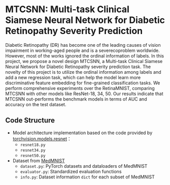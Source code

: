 # MTCSNN: Multi-task Clinical Siamese Neural Network for Diabetic Retinopathy Severity Prediction

Diabetic Retinopathy (DR) has become one of the leading causes of vision impairment in working-aged people and is a severecoproblem worldwide. However, most of the works ignored the ordinal information of labels. In this project, we propose a novel design MTCSNN, a Multi-task Clinical Siamese Neural Network for Diabetic Retinopathy severity prediction task. The novelty of this project is to utilize the ordinal information among labels and add a new regression task, which can help the model learn more discriminative feature embedding for fine-grained classification tasks. We perform comprehensive experiments over the RetinaMNIST, comparing MTCSNN with other models like ResNet-18, 34, 50. Our results indicate that MTCSNN out-performs the benchmark models in terms of AUC and accuracy on the test dataset. 

## Code Structure

- Model architecture implementation based on the code provided by [torchvision.models.resnet](https://pytorch.org/docs/0.4.0/_modules/torchvision/models/resnet.html)：
  - `resnet18.py`
  - `resnet34.py`
  - `resnet50.py`
- Dataset from [MedMNIST](https://github.com/MedMNIST/MedMNIST)
  - `dataset.py`: PyTorch datasets and dataloaders of MedMNIST
  - `evaluator.py`: Standardized evaluation functions
  - `info.py`: Dataset information `dict` for each subset of MedMNIST

